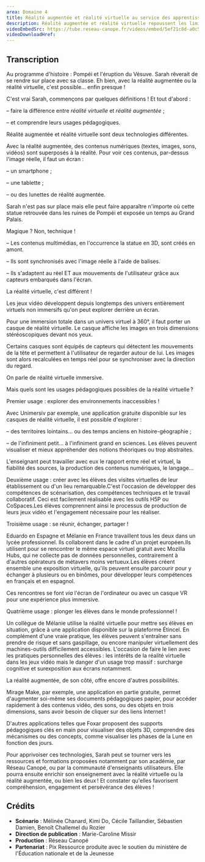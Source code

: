```yaml
---
area: Domaine 4
title: Réalité augmentée et réalité virtuelle au service des apprentissages
description: Réalité augmentée et réalité virtuelle repoussent les limites de la classe. Mais quelle différence entre virtuelle et augmentée ? Et quels intérêts pédagogiques pour ces nouvelles technologies ?
videoEmbedSrc: https://tube.reseau-canope.fr/videos/embed/5ef21c8d-a0c5-48c7-a68b-fd8dc2d9dda3
videoDownloadHref: 
---
```


## Transcription

Au programme d'histoire : Pompéi et l'éruption du Vésuve. Sarah rêverait de se rendre sur place avec sa classe. Eh bien, avec la réalité augmentée ou la réalité virtuelle, c'est possible... enfin presque !

C'est vrai Sarah, commençons par quelques définitions ! Et tout d'abord :

– faire la différence entre _réalité virtuelle_ et _réalité augmentée_ ;

– et comprendre leurs usages pédagogiques.

Réalité augmentée et réalité virtuelle sont deux technologies différentes.

Avec la réalité augmentée, des contenus numériques (textes, images, sons, vidéos) sont superposés à la réalité. Pour voir ces contenus, par-dessus l'image réelle, il faut un écran :

– un smartphone ;

– une tablette ;

– ou des lunettes de réalité augmentée.

Sarah n'est pas sur place mais elle peut faire apparaître n'importe où cette statue retrouvée dans les ruines de Pompéi et exposée un temps au Grand Palais.

Magique ? Non, technique !

– Les contenus multimédias, en l'occurrence la statue en 3D, sont créés en amont.

– Ils sont synchronisés avec l'image réelle à l'aide de balises.

– Ils s'adaptent au réel ET aux mouvements de l'utilisateur grâce aux capteurs embarqués dans l'écran.

La réalité virtuelle, c'est différent !

Les jeux vidéo développent depuis longtemps des univers entièrement virtuels non immersifs qu'on peut explorer derrière un écran.

Pour une immersion totale dans un univers virtuel à 360°, il faut porter un casque de réalité virtuelle. Le casque affiche les images en trois dimensions stéréoscopiques devant nos yeux.

Certains casques sont équipés de capteurs qui détectent les mouvements de la tête et permettent à l'utilisateur de regarder autour de lui. Les images sont alors recalculées en temps réel pour se synchroniser avec la direction du regard.

On parle de réalité virtuelle immersive.

Mais quels sont les usages pédagogiques possibles de la réalité virtuelle ?

Premier usage : explorer des environnements inaccessibles !

Avec Unimersiv par exemple, une application gratuite disponible sur les casques de réalité virtuelle, il est possible d'explorer :

– des territoires lointains... ou des temps anciens en histoire-géographie ;

– de l'infiniment petit… à l'infiniment grand en sciences. Les élèves peuvent visualiser et mieux appréhender des notions théoriques ou trop abstraites.

L'enseignant peut travailler avec eux le rapport entre réel et virtuel, la fiabilité des sources, la production des contenus numériques, le langage...

Deuxième usage : créer avec les élèves des visites virtuelles de leur établissement ou d'un lieu remarquable.C'est l'occasion de développer des compétences de scénarisation, des compétences techniques et le travail collaboratif. Ceci est facilement réalisable avec les outils H5P ou CoSpaces.Les élèves comprennent ainsi le processus de production de leurs jeux vidéo et l'engagement nécessaire pour les réaliser.

Troisième usage : se réunir, échanger, partager !

Eduardo en Espagne et Mélanie en France travaillent tous les deux dans un lycée professionnel. Ils collaborent dans le cadre d'un projet européen.Ils utilisent pour se rencontrer le même espace virtuel gratuit avec Mozilla Hubs, qui ne collecte pas de données personnelles, contrairement à d'autres opérateurs de métavers moins vertueux.Les élèves créent ensemble une exposition virtuelle, qu'ils peuvent ensuite parcourir pour y échanger à plusieurs ou en binômes, pour développer leurs compétences en français et en espagnol.

Ces rencontres se font _via_ l'écran de l'ordinateur ou avec un casque VR pour une expérience plus immersive.

Quatrième usage : plonger les élèves dans le monde professionnel !

Un collègue de Mélanie utilise la réalité virtuelle pour mettre ses élèves en situation, grâce à une application disponible sur la plateforme Étincel. En complément d'une vraie pratique, les élèves peuvent s'entraîner sans prendre de risque et sans gaspillage, ou encore manipuler virtuellement des machines-outils difficilement accessibles. L'occasion de faire le lien avec les pratiques personnelles des élèves : les intérêts de la réalité virtuelle dans les jeux vidéo mais le danger d'un usage trop massif : surcharge cognitive et surexposition aux écrans notamment.

La réalité augmentée, de son côté, offre encore d'autres possibilités.

Mirage Make, par exemple, une application en partie gratuite, permet d'augmenter soi-même ses documents pédagogiques papier, pour accéder rapidement à des contenus vidéo, des sons, ou des objets en trois dimensions, sans avoir besoin de cliquer sur des liens Internet !

D'autres applications telles que Foxar proposent des supports pédagogiques clés en main pour visualiser des objets 3D, comprendre des mécanismes ou des concepts, comme visualiser les phases de la Lune en fonction des jours.

Pour apprivoiser ces technologies, Sarah peut se tourner vers les ressources et formations proposées notamment par son académie, par Réseau Canopé, ou par la communauté d'enseignants utilisateurs. Elle pourra ensuite enrichir son enseignement avec la réalité virtuelle ou la réalité augmentée, ou bien les deux ! Et constater qu'elles favorisent compréhension, engagement et persévérance des élèves !

## **Crédits**

- **Scénario** : Mélinée Chanard, Kimi Do, Cécile Taillandier, Sébastien Damien,
 Benoît Challemel du Rozier
- **Direction de publication** : Marie-Caroline Missir
- **Production** : Réseau Canopé
- **Partenariat** : Pix
 Ressource produite avec le soutien du ministère de l'Éducation nationale et de la Jeunesse
